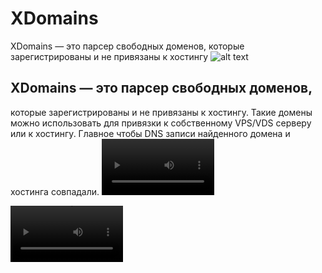 # XDomains
XDomains — это парсер свободных доменов, которые зарегистрированы и не привязаны к хостингу
![alt text](https://blogxspamer.files.wordpress.com/2017/06/screenshot_24.png)

## XDomains — это парсер свободных доменов, 
которые зарегистрированы и не привязаны к хостингу. 
Такие домены можно использовать для привязки к собственному VPS/VDS серверу или к хостингу. 
Главное чтобы DNS записи найденного домена и хостинга совпадали.
<video src='https://youtu.be/dmtY5djrRzw?si=F5Z2H7kE-ubGVloy' width=180/>

<video src='https://youtu.be/ocUFmSdOyFU?si=lDELV0j8r8gbul6u' width=180/>
